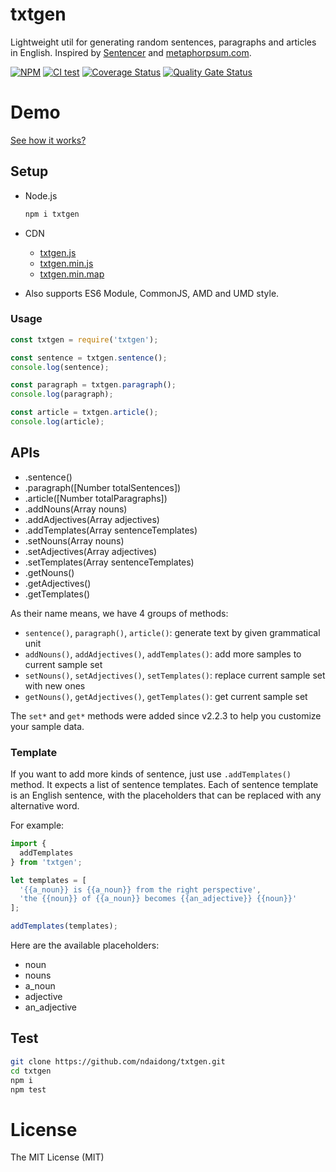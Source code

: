 # txtgen
Lightweight util for generating random sentences, paragraphs and articles in English. Inspired by [Sentencer](https://github.com/kylestetz/Sentencer) and [metaphorpsum.com](http://metaphorpsum.com/).

[![NPM](https://badge.fury.io/js/txtgen.svg)](https://badge.fury.io/js/txtgen)
[![CI test](https://github.com/ndaidong/txtgen/workflows/ci-test/badge.svg)](https://github.com/ndaidong/txtgen/actions)
[![Coverage Status](https://coveralls.io/repos/github/ndaidong/txtgen/badge.svg)](https://coveralls.io/github/ndaidong/txtgen)
[![Quality Gate Status](https://sonarcloud.io/api/project_badges/measure?project=ndaidong_txtgen&metric=alert_status)](https://sonarcloud.io/dashboard?id=ndaidong_txtgen)


# Demo

[See how it works?](http://ndaidong.github.io/txtgen/)


## Setup

- Node.js

  ```bash
  npm i txtgen
  ```

- CDN

  - [txtgen.js](https://unpkg.com/txtgen/dist/txtgen.js)
  - [txtgen.min.js](https://unpkg.com/txtgen/dist/txtgen.min.js)
  - [txtgen.min.map](https://unpkg.com/txtgen/dist/txtgen.min.map)


- Also supports ES6 Module, CommonJS, AMD and UMD style.


### Usage

```js
const txtgen = require('txtgen');

const sentence = txtgen.sentence();
console.log(sentence);

const paragraph = txtgen.paragraph();
console.log(paragraph);

const article = txtgen.article();
console.log(article);
```

## APIs

 - .sentence()
 - .paragraph([Number totalSentences])
 - .article([Number totalParagraphs])
 - .addNouns(Array nouns)
 - .addAdjectives(Array adjectives)
 - .addTemplates(Array sentenceTemplates)
 - .setNouns(Array nouns)
 - .setAdjectives(Array adjectives)
 - .setTemplates(Array sentenceTemplates)
 - .getNouns()
 - .getAdjectives()
 - .getTemplates()


As their name means, we have 4 groups of methods:

- `sentence()`, `paragraph()`, `article()`: generate text by given grammatical unit
- `addNouns()`, `addAdjectives()`, `addTemplates()`: add more samples to current sample set
- `setNouns()`, `setAdjectives()`, `setTemplates()`: replace current sample set with new ones
- `getNouns()`, `getAdjectives()`, `getTemplates()`: get current sample set


The `set*` and `get*` methods were added since v2.2.3 to help you customize your sample data.


### Template

If you want to add more kinds of sentence, just use `.addTemplates()` method. It expects a list of sentence templates.
Each of sentence template is an English sentence, with the placeholders that can be replaced with any alternative word.


For example:

```js
import {
  addTemplates
} from 'txtgen';

let templates = [
  '{{a_noun}} is {{a_noun}} from the right perspective',
  'the {{noun}} of {{a_noun}} becomes {{an_adjective}} {{noun}}'
];

addTemplates(templates);
```

Here are the available placeholders:

- noun
- nouns
- a_noun
- adjective
- an_adjective


## Test

```bash
git clone https://github.com/ndaidong/txtgen.git
cd txtgen
npm i
npm test
```

# License

The MIT License (MIT)
